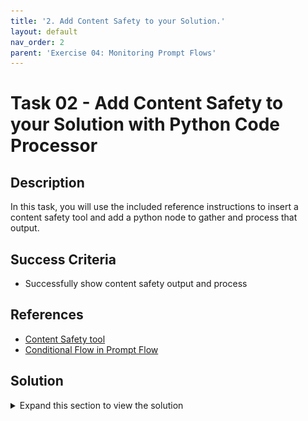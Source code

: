 ```yaml
---
title: '2. Add Content Safety to your Solution.'
layout: default
nav_order: 2
parent: 'Exercise 04: Monitoring Prompt Flows'
---
```


# Task 02 - Add Content Safety to your Solution with Python Code Processor

## Description

In this task, you will use the included reference instructions to insert a content safety tool and add a python node to gather and process that output.

## Success Criteria

* Successfully show content safety output and process

## References

* [Content Safety tool](https://learn.microsoft.com/en-us/azure/machine-learning/prompt-flow/tools-reference/content-safety-text-tool)
* [Conditional Flow in Prompt Flow](https://github.com/microsoft/promptflow/tree/main/examples/flows/standard/conditional-flow-for-if-else)

## Solution

<details markdown="block">
<summary>Expand this section to view the solution</summary>

#### Add Content Safety to your Solution

Create a basic **flow** from scratch (a simple Joke flow will be constructed).  
   
Make the following adjustments to the flow as per the instructions below:  
   
1. Insert a [Content Safety tool](https://learn.microsoft.com/en-us/azure/machine-learning/prompt-flow/tools-reference/content-safety-text-tool) node between the input and the language model (LLM). 
   1. We already created the Content Safety resource in the Azure Portal in the setup phase of Lab1
   2. Now it is time to create a connection to it in the Prompt Flow. On the left side click on **Settings**  and then click on **+ New connection** under **Connected resources**
   ![New Connection](images/lab4grab13.png)
   3. Add the connection to the `Azure AI Content Safety` resource
   ![Add Connection](images/lab4grab14.png)
   4. Choose the resource you created earlier in Lab 1 for Content Safety and click **Add connection**, then close the dialog.
   ![Choose Resource](images/lab4grab15.png)
2. Go back to your flow and add the Content Safety node
   1. Click on `Start Compute session`
   2. Click on `More tools` and choose `Content Safety (Text Analyze)`
   ![Content Safety](images/lab4grab16.png)
   3. enter the name `input_safety` and click add
   ![Content Safety name](images/lab4grab17.png)
   4. This is how the graph should look like at this time
   ![Content Safety Graph](images/lab4grab18.png)
   5. Connect the text property to the `{inputs.question}` node and connect the `connection` property to the `Azure AI Content Safety` connection name you created earlier.
   ![Connect Text](images/lab4grab19.png)
   6. Create a new Python node and call it something like `extract_suggested-action` and change the code to the following:
   
   ```python   
      from promptflow import tool
      @tool
      def my_python_tool(safety_result) -> str:
         return safety_result["suggested_action"]
   ```
   Parse and validate and set the `safety_result` input to `${inputs.input_safety}`.
   This will allow you to take the outcome of the Content Safety tool and extract the suggested action from it whether it is `Accept` or `Reject`
   ![Python Node](images/lab4grab20.png)
   7. Remove the current `chat` node altogether and replace it with a new `LLM` node, you might call it `ask_gpt` or something similar. The content of the prompt should look like:
   
   ```powershell
      system:
      You are a professional and polite AI assistant. Given an input question and conversation history, reply accordingly.
      {% for item in chat_history %}
      user:
      {{item.inputs.question}}
      assistant:
      {{item.outputs.answer}}
      {% endfor %}
      user:
      {{question}}
   ```
   ![LLM Node](images/lab4grab21.png)
   8. After validating and parsing the input, set the input question and chat_history to `${inputs.question}` and `${inputs.chat_history}` respectively.
   9.  Under the `Activate Config` section, set the `When` to the previously created node we named `${extract_suggested_action}`, the type to `string` and the value to `Accept` 
   ![Set Input](images/lab4grab21.png)
   10. Create one final Python node for the final answer and call it something like `final_answer` and change the code to the following:
   ```python
      from promptflow import tool

      @tool
      def my_python_tool(safety_result, llm_answer=None) -> str:
      if safety_result["suggested_action"] == "Accept":
         return llm_answer
      else:
         return safety_result 
   ```
   The final output is produced by gathering the results from both content safety and LLM. If the input is unsafe, a `None` value is utilized for the LLM output as it does not provide an answer.
    ![Set Connection](images/lab4grab22.png)
   11. Go back up to the top in the flow where `Outputs` are defined and chnage the `answer` output to point to `${final_answer.output}`
   12. The final graph should look like this:
      ![Final Graph](images/lab4grab23.png)
   13. Start the compute session and test the flow with a question that is safe and another that is unsafe. The flow should return the LLM answer if the question is safe and the Content Safety output if the question is unsafe. 
   ![Test Flow](images/lab4grab24.png)
</details>
